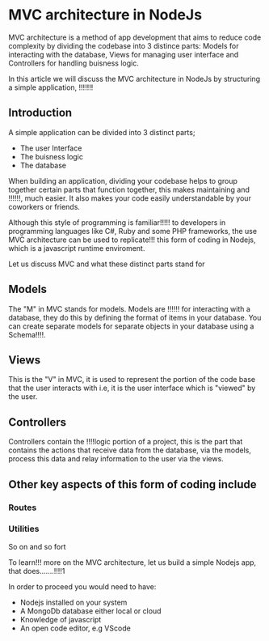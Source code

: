 # MVC architecture in NodeJs

MVC architecture is a method of app development that aims to reduce code complexity by dividing the codebase into 3 distince parts: Models for interacting with the database, Views for managing user interface and Controllers for handling buisness logic.

In this article we will discuss the MVC architecture in NodeJs by structuring a simple application, !!!!!!!

## Introduction

A simple application can be divided into 3 distinct parts;

- The user Interface
- The buisness logic
- The database

When building an application, dividing your codebase helps to group together certain parts that function together, this makes maintaining and !!!!!!, much easier. It also makes your code easily understandable by your coworkers or friends.

Although this style of programming is familiar!!!!! to developers in programming languages like C#, Ruby and some PHP frameworks, the use MVC architecture can be used to replicate!!! this form of coding in Nodejs, which is a javascript runtime enviroment.

Let us discuss MVC and what these distinct parts stand for

## Models

The "M" in MVC stands for models. Models are !!!!!! for interacting with a database, they do this by defining the format of items in your database. You can create separate models for separate objects in your database using a Schema!!!!.

## Views

This is the "V" in MVC, it is used to represent the portion of the code base that the user interacts with i.e, it is the user interface which is "viewed" by the user.

## Controllers

Controllers contain the !!!!logic portion of a project, this is the part that contains the actions that receive data from the database, via the models, process this data and relay information to the user via the views.

## Other key aspects of this form of coding include

### Routes

### Utilities

So on and so fort

To learn!!! more on the MVC architecture, let us build a simple Nodejs app, that does.......!!!!1

In order to proceed you would need to have:

- Nodejs installed on your system
- A MongoDb database either local or cloud
- Knowledge of javascript
- An open code editor, e.g VScode
